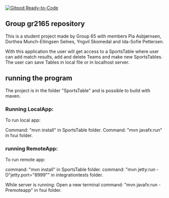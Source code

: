 [![Gitpod Ready-to-Code](https://img.shields.io/badge/Gitpod-Ready--to--Code-blue?logo=gitpod)](https://gitpod.stud.ntnu.no/#https://gitlab.stud.idi.ntnu.no/it1901/groups-2021/gr2165/gr2165)



## Group gr2165 repository 
 
This is a student project made by Group 65 with members Pia Asbjørnsen, Dorthea Munch-Ellingsen Selnes, Yngvil Skomedal and Ida-Sofie Pettersen. 

With this application the user will get access to a SportsTable where user can add match results, add and delete Teams and make new SportsTables. The user can save Tables in local file or in localhost server. 


## running the program

The project is in the folder "SportsTable" and is possible to build with maven. 

### Running LocalApp:
To run local app:

Command: "mvn install" in SportsTable folder.
Command: "mvn javafx:run" in fxui folder.

### running RemoteApp:
To run remote app:

command: "mvn install" in SportsTable folder. 
command: "mvn jetty:run -D"jetty.port="8999"" in integrationtests folder.

While server is running:
Open a new terminal
command: "mvn javafx:run -Premoteapp" in fxui folder.
